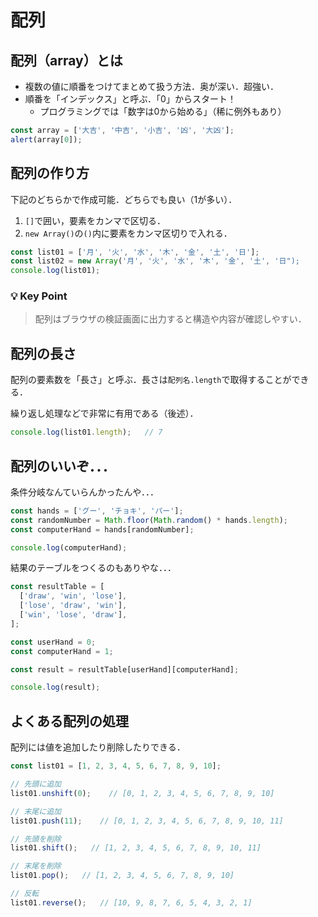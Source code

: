 # 配列

## 配列（array）とは

- 複数の値に順番をつけてまとめて扱う方法．奥が深い．超強い．
- 順番を「インデックス」と呼ぶ．「0」からスタート！
    - プログラミングでは「数字は0から始める」（稀に例外もあり）

```js
const array = ['大吉', '中吉', '小吉', '凶', '大凶'];
alert(array[0]);

```

## 配列の作り方

下記のどちらかで作成可能．どちらでも良い（1が多い）．

1. `[]`で囲い，要素をカンマで区切る．
2. `new Array()`の`()`内に要素をカンマ区切りで入れる．

```js
const list01 = ['月', '火', '水', '木', '金', '土', '日'];
const list02 = new Array('月', '火', '水', '木', '金', '土', '日");
console.log(list01);

```

### 💡 Key Point

>配列はブラウザの検証画面に出力すると構造や内容が確認しやすい．


## 配列の長さ

配列の要素数を「長さ」と呼ぶ．長さは`配列名.length`で取得することができる．

繰り返し処理などで非常に有用である（後述）．

```js
console.log(list01.length);   // 7

```

## 配列のいいぞ．．．

条件分岐なんていらんかったんや．．．

```js
const hands = ['グー', 'チョキ', 'パー'];
const randomNumber = Math.floor(Math.random() * hands.length);
const computerHand = hands[randomNumber];

console.log(computerHand);

```

結果のテーブルをつくるのもありやな．．．

```js
const resultTable = [
  ['draw', 'win', 'lose'],
  ['lose', 'draw', 'win'],
  ['win', 'lose', 'draw'],
];

const userHand = 0;
const computerHand = 1;

const result = resultTable[userHand][computerHand];

console.log(result);

```

## よくある配列の処理

配列には値を追加したり削除したりできる．

```js
const list01 = [1, 2, 3, 4, 5, 6, 7, 8, 9, 10];

// 先頭に追加
list01.unshift(0);    // [0, 1, 2, 3, 4, 5, 6, 7, 8, 9, 10]

// 末尾に追加
list01.push(11);    // [0, 1, 2, 3, 4, 5, 6, 7, 8, 9, 10, 11]

// 先頭を削除
list01.shift();   // [1, 2, 3, 4, 5, 6, 7, 8, 9, 10, 11]

// 末尾を削除
list01.pop();   // [1, 2, 3, 4, 5, 6, 7, 8, 9, 10]

// 反転
list01.reverse();   // [10, 9, 8, 7, 6, 5, 4, 3, 2, 1]

```

